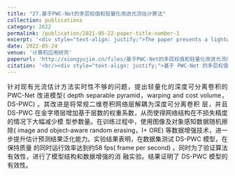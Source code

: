 ```yaml
---
title: "27.基于PWC-Net的多层权值和轻量化改进光流估计算法"
collection: publications
category: 2022
permalink: /publication/2021-05-22-paper-title-number-1
excerpt: '<div style="text-align: justify;">The paper presents a lightweight DS - PWC model based on PWC - Net for optical flow estimation. It uses deep - separable convolutions and data enhancement, achieving 58 fps with good quality and validating its effectiveness.</div>'
date: 2022-05-24
venue: '计算机应用研究'
paperurl: 'http://xiongyujie.cn/files/基于PWC-Net的多层权值和轻量化改进光流估计算法_胡毅轩.pdf'
citation: '<br/><div style="text-align: justify;">基于 PWC-Net 的多层权值和轻量化改进光流估计算法, 胡毅轩，吴飞*，熊玉洁, 《计算机应用研究》，2022，39 (1): 291-295</div>'
---
```


<div style="text-align: justify;">针对现有光流估计方法实时性不够的问题，提出轻量化的深度可分离卷积的 PWC-Net 改进模型( depth separable pyramid，warping and cost volume，DS-PWC) 。其改进是将常规二维卷积网络层解耦为深度可分离卷积 层，并且 DS-PWC 在金字塔层增加基于层数的权重系数，从而使得网络结构在不损失精度的情况下大幅减少模 型参数量。在训练过程中，使用图像及对象感知数据随机擦除( image and object-aware random erasing，I+ ORE) 等数据增强技术，进一步提升估计预测结果泛化能力。实验结果表明，在数据集测试 DS-PWC 模型，在保持质量 的同时运行效率达到约58 fps( frame per second) 。同时为了验证算法有效性，进行了模型结构和数据增强的消 融实验。结果证明了 DS-PWC 模型的有效性。</div>

<br/>
